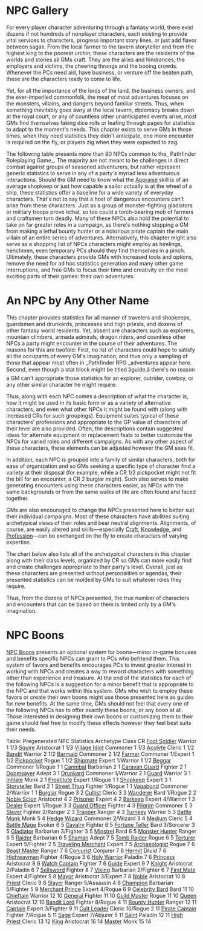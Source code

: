 # NPC Gallery

For every player character adventuring through a fantasy world, there exist dozens if not hundreds of nonplayer characters, each existing to provide vital services to characters, progress important story lines, or just add flavor between sagas. From the local farmer to the tavern storyteller and from the highest king to the poorest urchin, these characters are the residents of the worlds and stories all GMs craft. They are the allies and hindrances, the employers and victims, the cheering throngs and the booing crowds. Whenever the PCs need aid, have business, or venture off the beaten path, these are the characters ready to come to life.

Yet, for all the importance of the lords of the land, the business owners, and the ever-imperiled commonfolk, the meat of most adventures focuses on the monsters, villains, and dangers beyond familiar streets. Thus, when something inevitably goes awry at the local tavern, diplomacy breaks down at the royal court, or any of countless other unanticipated events arise, most GMs find themselves faking dice rolls or leafing through pages for statistics to adapt to the moment's needs. This chapter exists to serve GMs in those times, when they need statistics they didn't anticipate, one more encounter is required on the fly, or players zig when they were expected to zag.

The following table presents more than 80 NPCs common to the_ Pathfinder Roleplaying Game_. The majority are not meant to be challenges in direct combat against groups of seasoned adventurers, but rather represent generic statistics to serve in any of a party's myriad less adventurous interactions. Should the GM need to know what the [Appraise](../skills/appraise.html#_appraise) skill is of an average shopkeep or just how capable a sailor actually is at the wheel of a ship, these statistics offer a baseline for a wide variety of everyday characters. That's not to say that a host of dangerous encounters can't arise from these characters. Just as a group of monster-fighting gladiators or military troops prove lethal, so too could a torch-bearing mob of farmers and craftsmen turn deadly. Many of these NPCs also hold the potential to take on far greater roles in a campaign, as there's nothing stopping a GM from making a lethal bounty hunter or a notorious pirate captain the main villain of an entire series of adventures. Alternatively, this chapter might also serve as a shopping list of NPCs characters might employ as hirelings, henchmen, even temporary PCs should they find themselves in a pinch. Ultimately, these characters provide GMs with increased tools and options, remove the need for ad hoc statistics generation and many other game interruptions, and free GMs to focus their time and creativity on the most exciting parts of their games: their own adventures.

# An NPC by Any Other Name

This chapter provides statistics for all manner of travelers and shopkeeps, guardsmen and drunkards, princesses and high priests, and dozens of other fantasy world residents. Yet, absent are characters such as explorers, mountain climbers, armada admirals, dragon riders, and countless other NPCs a party might encounter in the course of their adventures. The reasons for this are twofold: First, no list of characters could hope to satisfy all the occupants of every GM's imagination, and thus only a sampling of those that appear most often in _Pathfinder RPG _adventures appear here. Second, even though a stat block might be titled âguide,â there's no reason a GM can't appropriate those statistics for an explorer, outrider, cowboy, or any other similar character he might require.

Thus, along with each NPC comes a description of what the character is, how it might be used in its basic form or as a variety of alternative characters, and even what other NPCs it might be found with (along with increased CRs for such groupings). Equipment suites typical of these characters' professions and appropriate to the GP value of characters of their level are also provided. Often, the descriptions contain suggested ideas for alternate equipment or replacement feats to better customize the NPCs for varied roles and different campaigns. As with any other aspect of these characters, these elements can be adjusted however the GM sees fit.

In addition, each NPC is grouped into a family of similar characters, both for ease of organization and so GMs seeking a specific type of character find a variety at their disposal (for example, while a CR 1/2 pickpocket might not fit the bill for an encounter, a CR 2 burglar might). Such also serves to make generating encounters using these characters easier, as NPCs with the same backgrounds or from the same walks of life are often found and faced together.

GMs are also encouraged to change the NPCs presented here to better suit their individual campaigns. Most of these characters have abilities suiting archetypical views of their roles and bear neutral alignments. Alignments, of course, are easily altered and skills—especially [Craft](../skills/craft.html#_craft), [Knowledge](../skills/knowledge.html#_knowledge), and [Profession](../skills/profession.html#_profession)—can be exchanged on the fly to create characters of varying expertise.

The chart below also lists all of the archetypical characters in this chapter along with their class levels, organized by CR so GMs can more easily find and create challenges appropriate to their party's level. Overall, just as these characters are presented without personalities or agendas, their presented statistics can be molded by GMs to suit whatever roles they require.

Thus, from the dozens of NPCs presented, the true number of characters and encounters that can be based on them is limited only by a GM's imagination.

# NPC Boons

[NPC Boons](nPCBoons.html) presents an optional system for boons—minor in-game bonuses and benefits specific NPCs can grant to PCs who befriend them. This system of favors and benefits encourages PCs to invest greater interest in working with NPCs and creates a way to reward characters with something other than experience and treasure. At the end of the statistics for each of the following NPCs is a suggestion for a minor benefit that is appropriate to the NPC and that works within this system. GMs who wish to employ these favors or create their own boons might use those presented here as guides for new benefits. At the same time, GMs should not feel that every one of the following NPCs has to offer exactly these boons, or any boon at all. Those interested in designing their own boons or customizing them to their game should feel free to modify these effects however they feel best suits their needs.

<caption>Table: Pregenerated NPC Statistics</caption><thead><tr>
<th>Archetype</th>
<th>Class</th>
<th>CR</th>
</tr></thead><tbody>
<tr class="odd">
<td><a href="nPCGallery/military.html#_foot-soldier">Foot Soldier</a></td>
<td>Warrior 1</td>
<td>1/3</td>
</tr>
<tr class="even">
<td><a href="nPCGallery/crusaders.html#_squire">Squire</a></td>
<td>Aristocrat 1</td>
<td>1/3</td>
</tr>
<tr class="odd">
<td><a href="nPCGallery/villagers.html#_village-idiot">Village Idiot</a></td>
<td>Commoner 1</td>
<td>1/3</td>
</tr>
<tr class="even">
<td><a href="nPCGallery/temple.html#_acolyte">Acolyte</a></td>
<td>Cleric 1</td>
<td>1/2</td>
</tr>
<tr class="odd">
<td><a href="nPCGallery/brigands.html#_bandit">Bandit</a></td>
<td>Warrior 2</td>
<td>1/2</td>
</tr>
<tr class="even">
<td><a href="nPCGallery/tavern.html#_barmaid">Barmaid</a></td>
<td>Commoner 2</td>
<td>1/2</td>
</tr>
<tr class="odd">
<td><a href="nPCGallery/villagers.html#_farmer">Farmer</a></td>
<td>Commoner 1/Expert 1</td>
<td>1/2</td>
</tr>
<tr class="even">
<td><a href="nPCGallery/criminalsI.html#_pickpocket">Pickpocket</a></td>
<td>Rogue 1</td>
<td>1/2</td>
</tr>
<tr class="odd">
<td><a href="nPCGallery/sailors.html#_shipmate">Shipmate</a></td>
<td>Expert 1/Warrior 1</td>
<td>1/2</td>
</tr>
<tr class="even">
<td><a href="nPCGallery/street.html#_beggar">Beggar</a></td>
<td>Commoner 1/Rogue 1</td>
<td>1</td>
</tr>
<tr class="odd">
<td><a href="nPCGallery/tribe.html#_cannibal">Cannibal</a></td>
<td>Barbarian 2</td>
<td>1</td>
</tr>
<tr class="even">
<td><a href="nPCGallery/mercenaries.html#_caravan-guard">Caravan Guard</a></td>
<td>Fighter 2</td>
<td>1</td>
</tr>
<tr class="odd">
<td><a href="nPCGallery/seers.html#_doomsayer">Doomsayer</a></td>
<td>Adept 3</td>
<td>1</td>
</tr>
<tr class="even">
<td><a href="nPCGallery/tavern.html#_drunkard">Drunkard</a></td>
<td>Commoner 1/Warrior 2</td>
<td>1</td>
</tr>
<tr class="odd">
<td><a href="nPCGallery/cityWatch.html#_guard">Guard</a></td>
<td>Warrior 3</td>
<td>1</td>
</tr>
<tr class="even">
<td><a href="nPCGallery/fightingSchool.html#_initiate">Initiate</a></td>
<td>Monk 2</td>
<td>1</td>
</tr>
<tr class="odd">
<td><a href="nPCGallery/street.html#_prostitute">Prostitute</a></td>
<td>Expert 1/Rogue 1</td>
<td>1</td>
</tr>
<tr class="even">
<td><a href="nPCGallery/merchants.html#_shopkeep">Shopkeep</a></td>
<td>Expert 3</td>
<td>1</td>
</tr>
<tr class="odd">
<td><a href="nPCGallery/entertainers.html#_storyteller">Storyteller</a></td>
<td>Bard 2</td>
<td>1</td>
</tr>
<tr class="even">
<td><a href="nPCGallery/criminalsI.html#_street-thug">Street Thug</a></td>
<td>Fighter 1/Rogue 1</td>
<td>1</td>
</tr>
<tr class="odd">
<td><a href="nPCGallery/road.html#_vagabond">Vagabond</a></td>
<td>Commoner 2/Warrior 1</td>
<td>1</td>
</tr>
<tr class="even">
<td><a href="nPCGallery/criminalsI.html#_burglar">Burglar</a></td>
<td>Rogue 3</td>
<td>2</td>
</tr>
<tr class="odd">
<td><a href="nPCGallery/heretics.html#_cultist">Cultist</a></td>
<td>Cleric 3</td>
<td>2</td>
</tr>
<tr class="even">
<td><a href="nPCGallery/road.html#_wanderer">Wanderer</a></td>
<td>Bard 1/Rogue 2</td>
<td>2</td>
</tr>
<tr class="odd">
<td><a href="nPCGallery/nobles.html#_noble-scion">Noble Scion</a></td>
<td>Aristocrat 4</td>
<td>2</td>
</tr>
<tr class="even">
<td><a href="nPCGallery/dungeon.html#_prisoner">Prisoner</a></td>
<td>Expert 4</td>
<td>2</td>
</tr>
<tr class="odd">
<td><a href="nPCGallery/tavern.html#_barkeep">Barkeep</a></td>
<td>Expert 4/Warrior 1</td>
<td>3</td>
</tr>
<tr class="even">
<td><a href="nPCGallery/street.html#_dealer">Dealer</a></td>
<td>Expert 1/Rogue 3</td>
<td>3</td>
</tr>
<tr class="odd">
<td><a href="nPCGallery/cityWatch.html#_guard-officer">Guard Officer</a></td>
<td>Fighter 4</td>
<td>3</td>
</tr>
<tr class="even">
<td><a href="nPCGallery/road.html#_pilgrim">Pilgrim</a></td>
<td>Commoner 5</td>
<td>3</td>
</tr>
<tr class="odd">
<td><a href="nPCGallery/criminalsII.html#_slaver">Slaver</a></td>
<td>Fighter 2/Ranger 2</td>
<td>3</td>
</tr>
<tr class="even">
<td><a href="nPCGallery/frontier.html#_trapper">Trapper</a></td>
<td>Ranger 4</td>
<td>3</td>
</tr>
<tr class="odd">
<td><a href="nPCGallery/dungeon.html#_turnkey">Turnkey</a></td>
<td>Warrior 5</td>
<td>3</td>
</tr>
<tr class="even">
<td><a href="nPCGallery/fightingSchool.html#_battle-monk">Battle Monk</a></td>
<td>Monk 5</td>
<td>4</td>
</tr>
<tr class="odd">
<td><a href="nPCGallery/scholars.html#_hedge-wizard">Hedge Wizard</a></td>
<td>Commoner 2/Wizard 3</td>
<td>4</td>
</tr>
<tr class="even">
<td><a href="nPCGallery/seers.html#_medium">Medium</a></td>
<td>Cleric 5</td>
<td>4</td>
</tr>
<tr class="odd">
<td><a href="nPCGallery/adventurers.html#_battle-mage">Battle Mage</a></td>
<td>Evoker 6</td>
<td>5</td>
</tr>
<tr class="even">
<td><a href="nPCGallery/military.html#_cavalry">Cavalry</a></td>
<td>Fighter 6</td>
<td>5</td>
</tr>
<tr class="odd">
<td><a href="nPCGallery/seers.html#_fortune-teller">Fortune Teller</a></td>
<td>Bard 3/Sorcerer 3</td>
<td>5</td>
</tr>
<tr class="even">
<td><a href="nPCGallery/coliseum.html#_gladiator">Gladiator</a></td>
<td>Barbarian 3/Fighter 3</td>
<td>5</td>
</tr>
<tr class="odd">
<td><a href="nPCGallery/entertainers.html#_minstrel">Minstrel</a></td>
<td>Bard 6</td>
<td>5</td>
</tr>
<tr class="even">
<td><a href="nPCGallery/adventurers.html#_monster-hunter">Monster Hunter</a></td>
<td>Ranger 6</td>
<td>5</td>
</tr>
<tr class="odd">
<td><a href="nPCGallery/marauders.html#_raider">Raider</a></td>
<td>Barbarian 6</td>
<td>5</td>
</tr>
<tr class="even">
<td><a href="nPCGallery/tribe.html#_shaman">Shaman</a></td>
<td>Adept 7</td>
<td>5</td>
</tr>
<tr class="odd">
<td><a href="nPCGallery/adventurers.html#_tomb-raider">Tomb Raider</a></td>
<td>Rogue 6</td>
<td>5</td>
</tr>
<tr class="even">
<td><a href="nPCGallery/dungeon.html#_torturer">Torturer</a></td>
<td>Expert 5/Fighter 2</td>
<td>5</td>
</tr>
<tr class="odd">
<td><a href="nPCGallery/merchants.html#_traveling-merchant">Traveling Merchant</a></td>
<td>Expert 7</td>
<td>5</td>
</tr>
<tr class="even">
<td><a href="nPCGallery/scholars.html#_archaeologist">Archaeologist</a></td>
<td>Rogue 7</td>
<td>6</td>
</tr>
<tr class="odd">
<td><a href="nPCGallery/coliseum.html#_beast-master">Beast Master</a></td>
<td>Ranger 7</td>
<td>6</td>
</tr>
<tr class="even">
<td><a href="nPCGallery/heretics.html#_conjurist">Conjurist</a></td>
<td>Conjurer 7</td>
<td>6</td>
</tr>
<tr class="odd">
<td><a href="nPCGallery/frontier.html#_hermit">Hermit</a></td>
<td>Druid 7</td>
<td>6</td>
</tr>
<tr class="even">
<td><a href="nPCGallery/brigands.html#_highwayman">Highwayman</a></td>
<td>Fighter 4/Rogue 3</td>
<td>6</td>
</tr>
<tr class="odd">
<td><a href="nPCGallery/crusaders.html#_holy-warrior">Holy Warrior</a></td>
<td>Paladin 7</td>
<td>6</td>
</tr>
<tr class="even">
<td><a href="nPCGallery/royalty.html#_princess">Princess</a></td>
<td>Aristocrat 8</td>
<td>6</td>
</tr>
<tr class="odd">
<td><a href="nPCGallery/cityWatch.html#_watch-captain">Watch Captain</a></td>
<td>Fighter 7</td>
<td>6</td>
</tr>
<tr class="even">
<td><a href="nPCGallery/frontier.html#_guide">Guide</a></td>
<td>Expert 9</td>
<td>7</td>
</tr>
<tr class="odd">
<td><a href="nPCGallery/nobles.html#_knight">Knight</a></td>
<td>Aristocrat 2/Paladin 6</td>
<td>7</td>
</tr>
<tr class="even">
<td><a href="nPCGallery/mercenaries.html#_sellsword">Sellsword</a></td>
<td>Fighter 8</td>
<td>7</td>
</tr>
<tr class="odd">
<td><a href="nPCGallery/marauders.html#_viking">Viking</a></td>
<td>Barbarian 2/Fighter 6</td>
<td>7</td>
</tr>
<tr class="even">
<td><a href="nPCGallery/sailors.html#_first-mate">First Mate</a></td>
<td>Expert 4/Fighter 5</td>
<td>8</td>
</tr>
<tr class="odd">
<td><a href="nPCGallery/villagers.html#_mayor">Mayor</a></td>
<td>Aristocrat 3/Expert 7</td>
<td>8</td>
</tr>
<tr class="even">
<td><a href="nPCGallery/nobles.html#_noble">Noble</a></td>
<td>Aristocrat 10</td>
<td>8</td>
</tr>
<tr class="odd">
<td><a href="nPCGallery/temple.html#_priest">Priest</a></td>
<td>Cleric 9</td>
<td>8</td>
</tr>
<tr class="even">
<td><a href="nPCGallery/criminalsII.html#_slayer">Slayer</a></td>
<td>Ranger 5/Assassin 4</td>
<td>8</td>
</tr>
<tr class="odd">
<td><a href="nPCGallery/coliseum.html#_champion">Champion</a></td>
<td>Barbarian 5/Fighter 5</td>
<td>9</td>
</tr>
<tr class="even">
<td><a href="nPCGallery/merchants.html#_merchant-prince">Merchant Prince</a></td>
<td>Expert 4/Rogue 6</td>
<td>9</td>
</tr>
<tr class="odd">
<td><a href="nPCGallery/entertainers.html#_celebrity-bard">Celebrity Bard</a></td>
<td>Bard 11</td>
<td>10</td>
</tr>
<tr class="even">
<td><a href="nPCGallery/tribe.html#_chieftain">Chieftain</a></td>
<td>Warrior 12</td>
<td>10</td>
</tr>
<tr class="odd">
<td><a href="nPCGallery/military.html#_general">General</a></td>
<td>Fighter 11</td>
<td>10</td>
</tr>
<tr class="even">
<td><a href="nPCGallery/criminalsII.html#_guild-master">Guild Master</a></td>
<td>Rogue 11</td>
<td>10</td>
</tr>
<tr class="odd">
<td><a href="nPCGallery/royalty.html#_queen">Queen</a></td>
<td>Aristocrat 12</td>
<td>10</td>
</tr>
<tr class="even">
<td><a href="nPCGallery/brigands.html#_bandit-lord">Bandit Lord</a></td>
<td>Fighter 8/Rogue 4</td>
<td>11</td>
</tr>
<tr class="odd">
<td><a href="nPCGallery/mercenaries.html#_bounty-hunter">Bounty Hunter</a></td>
<td>Ranger 12</td>
<td>11</td>
</tr>
<tr class="even">
<td><a href="nPCGallery/sailors.html#_captain">Captain</a></td>
<td>Expert 3/Fighter 9</td>
<td>11</td>
</tr>
<tr class="odd">
<td><a href="nPCGallery/heretics.html#_cult-leader">Cult Leader</a></td>
<td>Cleric 10/Rogue 2</td>
<td>11</td>
</tr>
<tr class="even">
<td><a href="nPCGallery/marauders.html#_pirate-captain">Pirate Captain</a></td>
<td>Fighter 7/Rogue 5</td>
<td>11</td>
</tr>
<tr class="odd">
<td><a href="nPCGallery/scholars.html#_sage">Sage</a></td>
<td>Expert 7/Abjurer 5</td>
<td>11</td>
</tr>
<tr class="even">
<td><a href="nPCGallery/crusaders.html#_saint">Saint</a></td>
<td>Paladin 12</td>
<td>11</td>
</tr>
<tr class="odd">
<td><a href="nPCGallery/temple.html#_high-priest">High Priest</a></td>
<td>Cleric 13</td>
<td>12</td>
</tr>
<tr class="even">
<td><a href="nPCGallery/royalty.html#_king">King</a></td>
<td>Aristocrat 16</td>
<td>14</td>
</tr>
<tr class="odd">
<td><a href="nPCGallery/fightingSchool.html#_master">Master</a></td>
<td>Monk 15</td>
<td>14</td>
</tr>
</tbody>

